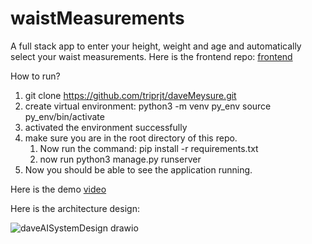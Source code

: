 # waistMeasurements
A full stack app to enter your height, weight and age and automatically select your waist measurements.
Here is the frontend repo: [frontend](https://github.com/triprjt/daveMeysureFrontend)


How to run?
1. git clone https://github.com/triprjt/daveMeysure.git
2. create virtual environment:
    python3 -m venv py_env
    source py_env/bin/activate
3. activated the environment successfully    
4. make sure you are in the root directory of this repo. 
    1. Now run the command: pip install -r requirements.txt
    2. now run python3 manage.py runserver    
4. Now you should be able to see the application running.


Here is the demo [video](https://drive.google.com/file/d/172j7aas2LY1c6q0El6KyHLCZePTy4cw6/view?usp=share_link)

Here is the architecture design: 

![daveAISystemDesign drawio](https://user-images.githubusercontent.com/108673979/233774415-9c30fd30-ef12-44f7-a0cc-8890b9f38608.png)
